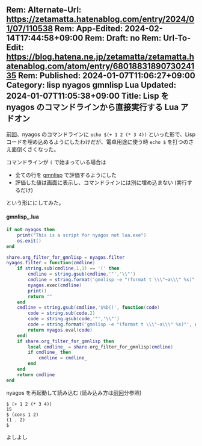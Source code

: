 Rem: Alternate-Url: https://zetamatta.hatenablog.com/entry/2024/01/07/110538
Rem: App-Edited: 2024-02-14T17:44:58+09:00
Rem: Draft: no
Rem: Url-To-Edit: https://blog.hatena.ne.jp/zetamatta/zetamatta.hatenablog.com/atom/entry/6801883189073024135
Rem: Published: 2024-01-07T11:06:27+09:00
Category: lisp nyagos gmnlisp Lua
Updated: 2024-01-07T11:05:38+09:00
Title: Lisp を nyagos のコマンドラインから直接実行する Lua アドオン
---
[前回]: https://zetamatta.hatenablog.com/entry/2023/12/02/211728
[gmnlisp]: https://github.com/hymkor/gmnlisp

[前回]、nyagos のコマンドラインに `echo $(+ 1 2 (* 3 4))` といった形で、Lisp コードを埋め込めるようにしたわけだが、電卓用途に使う時 `echo $` を打つのさえ面倒くさくなった。

コマンドラインが `(` で始まっている場合は

- 全ての行を [gmnlisp] で評価するようにした
- 評価した値は画面に表示し、コマンドラインには別に埋め込まない (実行するだけ)

という形ににしてみた。

#### gmnlisp_.lua

```lua
if not nyagos then
    print("This is a script for nyagos not lua.exe")
    os.exit()
end

share.org_filter_for_gmnlisp = nyagos.filter
nyagos.filter = function(cmdline)
    if string.sub(cmdline,1,1) == '(' then
        cmdline = string.gsub(cmdline,'"','\\"')
        cmdline = string.format('gmnlisp -e "(format t \\\"~a\\\" %s)"', cmdline)
        nyagos.exec(cmdline)
        print()
        return ""
    end
    cmdline = string.gsub(cmdline,'$%b()', function(code)
        code = string.sub(code,2)
        code = string.gsub(code,'"','\\"')
        code = string.format('gmnlisp -e "(format t \\\"~a\\\" %s)"', code)
        return nyagos.eval(code)
    end)
    if share.org_filter_for_gmnlisp then
        local cmdline_ = share.org_filter_for_gmnlisp(cmdline)
        if cmdline_ then
            cmdline = cmdline_
        end
    end
    return cmdline
end
```

nyagos を再起動して読み込む (読み込み方は[前回]分参照)

```
$ (+ 1 2 (* 3 4))
15
$ (cons 1 2)
(1 . 2)
$
```

よしよし
